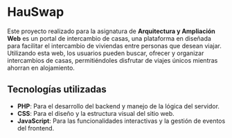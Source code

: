 # HauSwap

Este proyecto realizado para la asignatura de **Arquitectura y Ampliación Web** es un portal de intercambio de casas, una plataforma en diseñada para facilitar el intercambio de viviendas entre personas que desean viajar. Utilizando esta web, los usuarios pueden buscar, ofrecer y organizar intercambios de casas, permitiéndoles disfrutar de viajes únicos mientras ahorran en alojamiento.

## Tecnologías utilizadas
- **PHP**: Para el desarrollo del backend y manejo de la lógica del servidor.
- **CSS**: Para el diseño y la estructura visual del sitio web.
- **JavaScript**: Para las funcionalidades interactivas y la gestión de eventos del frontend.
